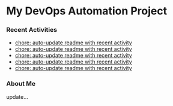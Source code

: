 # My DevOps Automation Project

### Recent Activities
<!-- activity:START -->
- [chore: auto-update readme with recent activity](https://github.com/kaigiii/mybowling-app/commit/e7aa34b8995b6c5273d733c96cbfa4fc92c7108e)
- [chore: auto-update readme with recent activity](https://github.com/kaigiii/mybowling-app/commit/c3fdb00aa6513d5fa5668dcc208afce2d9cf6bf2)
- [chore: auto-update readme with recent activity](https://github.com/kaigiii/mybowling-app/commit/53c730c11637009f16a4d76f148e40c26279e59d)
- [chore: auto-update readme with recent activity](https://github.com/kaigiii/mybowling-app/commit/27e01d1a3347a7af81e89db561e592224b69b24d)
- [chore: auto-update readme with recent activity](https://github.com/kaigiii/mybowling-app/commit/bdb4d07d146c8f3d1378c714d621fe20b54ebf9f)
<!-- activity:END -->

### About Me
<!-- MYLINKS:START -->
<!-- MYLINKS:END -->

update...
